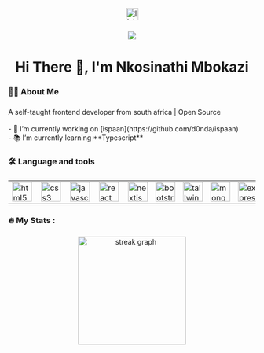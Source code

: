 <div align="center">
  <a href="https://www.linkedin.com/in/nkosinathi-mbokazi-62366a254/" target="_blank">
    <img src="https://img.shields.io/static/v1?message=LinkedIn&logo=linkedin&label=&color=0077B5&logoColor=white&labelColor=&style=for-the-badge" height="25" alt="linkedin logo"  />
  </a>
</div>

###

<div align="center">
  <img src="https://visitor-badge.laobi.icu/badge?page_id=d0nda.d0nda&"  />
</div>

###

<h1 align="center">Hi There 👋, I'm Nkosinathi Mbokazi</h1>

###

<h3 align="left">👩‍💻  About Me</h3>

###

<p align="left">A self-taught frontend developer from south africa | Open Source<br><br>- 🔭 I’m currently working on [ispaan](https://github.com/d0nda/ispaan) <br>- 📚 I’m currently learning **Typescript**<br>

###

<h3 align="left">🛠 Language and tools</h3>

###


<div align="center">
  <table>
  <tr>
    <td valign="top"><img align="left" width="40" height="40" src="https://cdn.jsdelivr.net/gh/devicons/devicon/icons/html5/html5-original.svg" alt="html5 logo"/></td>
    <td valign="top"><img align="left" width="40" height="40" src="https://cdn.jsdelivr.net/gh/devicons/devicon/icons/css3/css3-original.svg"  alt="css3 logo"/></td>
    <td valign="top"><img align="left" width="40" height="40" src="https://cdn.jsdelivr.net/gh/devicons/devicon/icons/javascript/javascript-original.svg" alt="javascript logo"/></td>
    <td valign="top"><img align="left" width="40" height="40" src="https://cdn.jsdelivr.net/gh/devicons/devicon/icons/react/react-original.svg" alt="react logo"/></td>
    <td valign="top"><img src="https://cdn.jsdelivr.net/gh/devicons/devicon/icons/nextjs/nextjs-original.svg" height="40" alt="nextjs logo"/></td>
    <td valign="top"><img src="https://cdn.jsdelivr.net/gh/devicons/devicon/icons/bootstrap/bootstrap-original.svg" height="40" alt="bootstrap logo"/></td>
    <td valign="top"><img src="https://cdn.jsdelivr.net/gh/devicons/devicon/icons/tailwindcss/tailwindcss-original-wordmark.svg" height="40" alt="tailwindcss logo"/></td>
    <td valign="top"><img src="https://cdn.jsdelivr.net/gh/devicons/devicon/icons/mongodb/mongodb-original.svg" height="40" alt="mongodb logo"/></td>
    <td valign="top"><img src="https://cdn.jsdelivr.net/gh/devicons/devicon/icons/express/express-original.svg" height="40" alt="express logo"/></td>
    <td valign="top"><img src="https://cdn.jsdelivr.net/gh/devicons/devicon/icons/nodejs/nodejs-original.svg" height="40" alt="nodejs logo"/></td>
    <td valign="top"><img src="https://cdn.jsdelivr.net/gh/devicons/devicon/icons/git/git-original.svg" height="40" alt="git logo"/></td>
    <td valign="top"><img src="https://cdn.jsdelivr.net/gh/devicons/devicon/icons/github/github-original.svg" height="40" alt="github logo"/></td>
  </tr>
</table>
</div>


###

<h3 align="left">🔥   My Stats :</h3>

###

<div align="center">
  <img src="https://streak-stats.demolab.com?user=d0nda&locale=en&mode=daily&theme=dark&hide_border=false&border_radius=5&order=3" height="220" alt="streak graph"  />
</div>

###
